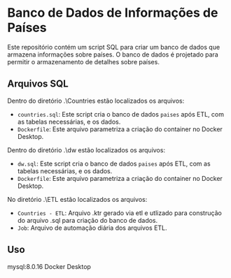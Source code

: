 # Banco de Dados de Informações de Países

Este repositório contém um script SQL para criar um banco de dados que armazena informações sobre países. O banco de dados é projetado para permitir o armazenamento de detalhes sobre países.

## Arquivos SQL
Dentro do diretório .\Countries estão localizados os arquivos:

- `countries.sql`: Este script cria o banco de dados `paises` após ETL, com as tabelas necessárias, e os dados.
- `Dockerfile`: Este arquivo parametriza a criação do container no Docker Desktop.

Dentro do diretório .\dw estão localizados os arquivos:

- `dw.sql`: Este script cria o banco de dados `paises` após ETL, com as tabelas necessárias, e os dados.
- `Dockerfile`: Este arquivo parametriza a criação do container no Docker Desktop.


No diretório .\ETL estão localizados os arquivos:
- `Countries - ETL`: Arquivo .ktr gerado via etl e utlizado para construção do arquivo .sql para criação do banco de dados.  
- `Job`: Arquivo de automação diária dos arquivos ETL.

## Uso

mysql:8.0.16
Docker Desktop
